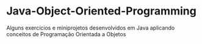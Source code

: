 # Java-Object-Oriented-Programming
Alguns exercícios e miniprojetos desenvolvidos em Java aplicando conceitos de Programação Orientada a Objetos

